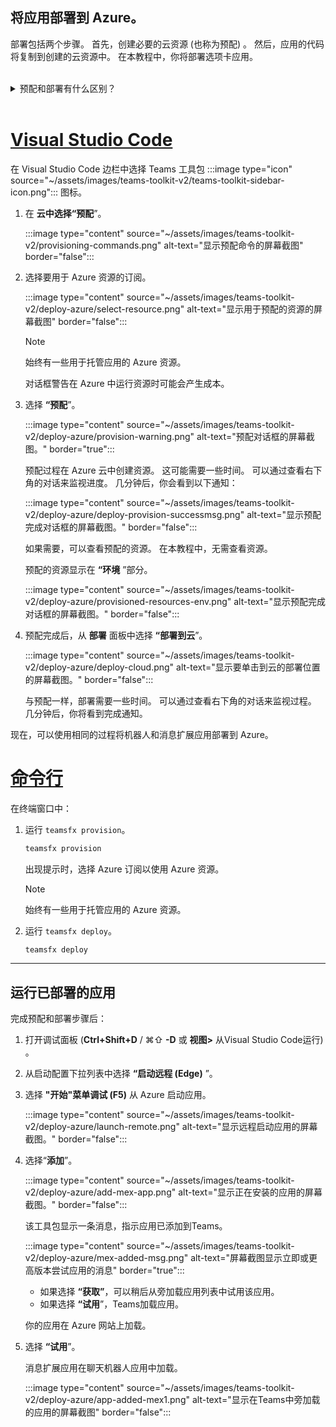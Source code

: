 ## <a name="deploy-your-app-to-azure"></a>将应用部署到 Azure。

部署包括两个步骤。  首先，创建必要的云资源 (也称为预配) 。 然后，应用的代码将复制到创建的云资源中。 在本教程中，你将部署选项卡应用。
<br> 
<br>
<details>
<summary>预配和部署有什么区别？</summary>
<br>
“<b>预配</b>”步骤在 Azure 中创建资源，并为应用Microsoft 365，但不会将 HTML、CSS、JavaScript 等代码 () 复制到资源。 “ <b>部署</b> ”步骤将应用的代码复制到预配步骤中创建的资源。 在不预配新资源的情况下多次部署是很常见的。 由于预配步骤可能需要一些时间才能完成，因此它与部署步骤是分开的。
</details>
<br>

# <a name="visual-studio-code"></a>[Visual Studio Code](#tab/vscode)

在 Visual Studio Code 边栏中选择 Teams 工具包 :::image type="icon" source="~/assets/images/teams-toolkit-v2/teams-toolkit-sidebar-icon.png"::: 图标。

1. 在 **云中选择“预配**”。

   :::image type="content" source="~/assets/images/teams-toolkit-v2/provisioning-commands.png" alt-text="显示预配命令的屏幕截图" border="false":::

1. 选择要用于 Azure 资源的订阅。

    :::image type="content" source="~/assets/images/teams-toolkit-v2/deploy-azure/select-resource.png" alt-text="显示用于预配的资源的屏幕截图" border="false":::

   > [!NOTE]
   > 始终有一些用于托管应用的 Azure 资源。

    对话框警告在 Azure 中运行资源时可能会产生成本。

1. 选择 **“预配**”。

   :::image type="content" source="~/assets/images/teams-toolkit-v2/deploy-azure/provision-warning.png" alt-text="预配对话框的屏幕截图。" border="true":::

   预配过程在 Azure 云中创建资源。 这可能需要一些时间。 可以通过查看右下角的对话来监视进度。 几分钟后，你会看到以下通知：

   :::image type="content" source="~/assets/images/teams-toolkit-v2/deploy-azure/deploy-provision-successmsg.png" alt-text="显示预配完成对话框的屏幕截图。" border="false":::

    如果需要，可以查看预配的资源。 在本教程中，无需查看资源。

    预配的资源显示在 **“环境** ”部分。

    :::image type="content" source="~/assets/images/teams-toolkit-v2/deploy-azure/provisioned-resources-env.png" alt-text="显示预配完成对话框的屏幕截图。" border="false":::

1. 预配完成后，从 **部署** 面板中选择 **“部署到云**”。

   :::image type="content" source="~/assets/images/teams-toolkit-v2/deploy-azure/deploy-cloud.png" alt-text="显示要单击到云的部署位置的屏幕截图。" border="false":::

   与预配一样，部署需要一些时间。 可以通过查看右下角的对话来监视过程。 几分钟后，你将看到完成通知。

现在，可以使用相同的过程将机器人和消息扩展应用部署到 Azure。

# <a name="command-line"></a>[命令行](#tab/cli)

在终端窗口中：

1. 运行 `teamsfx provision`。

   ``` bash
   teamsfx provision
   ```

   出现提示时，选择 Azure 订阅以使用 Azure 资源。

   > [!NOTE]
   > 始终有一些用于托管应用的 Azure 资源。

1. 运行 `teamsfx deploy`。

   ``` bash
   teamsfx deploy
   ```

---

## <a name="run-the-deployed-app"></a>运行已部署的应用

完成预配和部署步骤后：

1. 打开调试面板 (**Ctrl+Shift+D** / ⌘⇧ **-D** 或 **视图>** 从Visual Studio Code运行) 。
1. 从启动配置下拉列表中选择 **“启动远程 (Edge)** ”。
1. 选择 **"开始"菜单调试 (F5)** 从 Azure 启动应用。

   :::image type="content" source="~/assets/images/teams-toolkit-v2/deploy-azure/launch-remote.png" alt-text="显示远程启动应用的屏幕截图。" border="false":::

1. 选择“**添加**”。

   :::image type="content" source="~/assets/images/teams-toolkit-v2/deploy-azure/add-mex-app.png" alt-text="显示正在安装的应用的屏幕截图。" border="false":::

   该工具包显示一条消息，指示应用已添加到Teams。

   :::image type="content" source="~/assets/images/teams-toolkit-v2/deploy-azure/mex-added-msg.png" alt-text="屏幕截图显示立即或更高版本尝试应用的消息" border="true":::
 
    - 如果选择 **“获取”**，可以稍后从旁加载应用列表中试用该应用。
    - 如果选择 **“试用**”，Teams加载应用。

   你的应用在 Azure 网站上加载。
   
1. 选择 **“试用**”。

   消息扩展应用在聊天机器人应用中加载。

   :::image type="content" source="~/assets/images/teams-toolkit-v2/deploy-azure/app-added-mex1.png" alt-text="显示在Teams中旁加载的应用的屏幕截图" border="false":::


